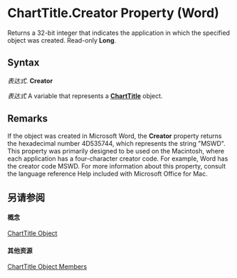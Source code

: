 
# ChartTitle.Creator Property (Word)

Returns a 32-bit integer that indicates the application in which the specified object was created. Read-only  **Long**.


## Syntax

 _表达式_. **Creator**

 _表达式_ A variable that represents a **[ChartTitle](fc8ca540-0a29-123b-2fdf-b16aaa1f940c.md)** object.


## Remarks

If the object was created in Microsoft Word, the  **Creator** property returns the hexadecimal number 4D535744, which represents the string "MSWD". This property was primarily designed to be used on the Macintosh, where each application has a four-character creator code. For example, Word has the creator code MSWD. For more information about this property, consult the language reference Help included with Microsoft Office for Mac.


## 另请参阅


#### 概念


[ChartTitle Object](fc8ca540-0a29-123b-2fdf-b16aaa1f940c.md)
#### 其他资源


[ChartTitle Object Members](http://msdn.microsoft.com/library/e85a7f56-06f4-0561-a37b-7444115965fa%28Office.15%29.aspx)